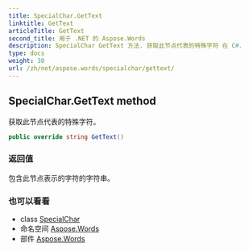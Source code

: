 ```yaml
---
title: SpecialChar.GetText
linktitle: GetText
articleTitle: GetText
second_title: 用于 .NET 的 Aspose.Words
description: SpecialChar GetText 方法. 获取此节点代表的特殊字符 在 C#.
type: docs
weight: 30
url: /zh/net/aspose.words/specialchar/gettext/
---
```

## SpecialChar.GetText method

获取此节点代表的特殊字符。

```csharp
public override string GetText()
```

### 返回值

包含此节点表示的字符的字符串。

### 也可以看看

* class [SpecialChar](../)
* 命名空间 [Aspose.Words](../../../aspose.words/)
* 部件 [Aspose.Words](../../../)
